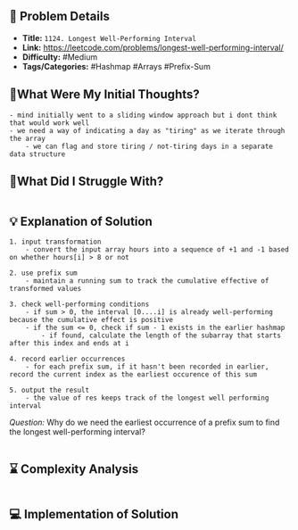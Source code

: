 ## 📝 Problem Details

- **Title:** `1124. Longest Well-Performing Interval`
- **Link:** https://leetcode.com/problems/longest-well-performing-interval/
- **Difficulty:** #Medium 
- **Tags/Categories:** #Hashmap #Arrays #Prefix-Sum

## 💭What Were My Initial Thoughts?

```
- mind initially went to a sliding window approach but i dont think that would work well
- we need a way of indicating a day as "tiring" as we iterate through the array
	- we can flag and store tiring / not-tiring days in a separate data structure
```

## 🤔What Did I Struggle With?

```

```

## 💡 Explanation of Solution

```
1. input transformation
	- convert the input array hours into a sequence of +1 and -1 based on whether hours[i] > 8 or not 

2. use prefix sum
	- maintain a running sum to track the cumulative effective of transformed values

3. check well-performing conditions
	- if sum > 0, the interval [0....i] is already well-performing because the cumulative effect is positive
	- if the sum <= 0, check if sum - 1 exists in the earlier hashmap
		- if found, calculate the length of the subarray that starts after this index and ends at i

4. record earlier occurrences
	- for each prefix sum, if it hasn't been recorded in earlier, record the current index as the earliest occurence of this sum

5. output the result
	- the value of res keeps track of the longest well performing interval 
```

*Question:* Why do we need the earliest occurrence of a prefix sum to find the longest well-performing interval?
```

```
## ⌛ Complexity Analysis

```

```

## 💻 Implementation of Solution

```cpp

```